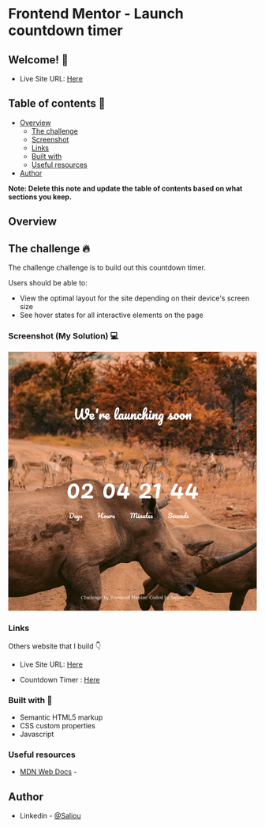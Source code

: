 # Frontend Mentor - Launch countdown timer



## Welcome! 👋

- Live Site URL: [Here](  https://saliou1920.github.io/countdown-timer/)

## Table of contents 🙂

- [Overview](#overview)
  - [The challenge](#the-challenge)
  - [Screenshot](#screenshot)
  - [Links](#links)
  - [Built with](#built-with)
  - [Useful resources](#useful-resources)
- [Author](#author)

**Note: Delete this note and update the table of contents based on what sections you keep.**

## Overview

## The challenge 🔥

The challenge challenge is to build out this countdown timer.


Users should be able to: 

- View the optimal layout for the site depending on their device's screen size
- See hover states for all interactive elements on the page

### Screenshot (My Solution) 💻 

![](images/timer.png)
### Links

Others website that I build 👇

- Live Site URL: [Here]( https://saliou1920.github.io/Fylo-dark-theme-landing-page/)

- Countdown Timer : [Here]( https://saliou1920.github.io/countdown-timer/)

### Built with 🧰 

- Semantic HTML5 markup
- CSS custom properties
- Javascript

### Useful resources

- [MDN Web Docs](https://developer.mozilla.org/en-US/docs/Web/CSS/CSS_Grid_Layout/Basic_Concepts_of_Grid_Layout) - 


## Author 

- Linkedin - [@Saliou](https://www.linkedin.com/in/saliou-diop-527741112/)

